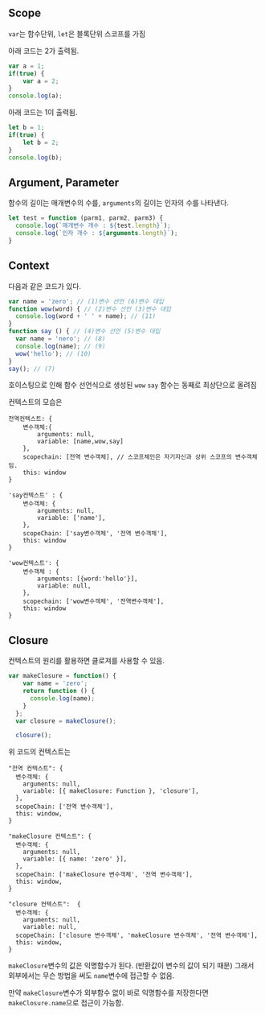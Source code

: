 ## Scope

`var`는 함수단위, `let`은 블록단위 스코프를 가짐

아래 코드는 2가 출력됨.
```javascript
var a = 1;
if(true) {
    var a = 2;
}
console.log(a);
```

아래 코드는 1이 출력됨.
```javascript
let b = 1;
if(true) {
    let b = 2;
}
console.log(b);
```

## Argument, Parameter

함수의 길이는 매개변수의 수를, `arguments`의 길이는 인자의 수를 나타낸다.
```javascript
let test = function (parm1, parm2, parm3) {
  console.log(`매개변수 개수 : ${test.length}`);
  console.log(`인자 개수 : ${arguments.length}`);
}
```

## Context

다음과 같은 코드가 있다.
```javascript
var name = 'zero'; // (1)변수 선언 (6)변수 대입
function wow(word) { // (2)변수 선언 (3)변수 대입
  console.log(word + ' ' + name); // (11)
}
function say () { // (4)변수 선언 (5)변수 대입
  var name = 'nero'; // (8)
  console.log(name); // (9)
  wow('hello'); // (10)
}
say(); // (7)
```

호이스팅으로 인해 함수 선언식으로 생성된 `wow` `say` 함수는 동째로 최상단으로 올려짐

컨텍스트의 모습은
```
전역컨텍스트: {
    변수객체:{
        arguments: null, 
        variable: [name,wow,say]
    }, 
    scopechain: [전역 변수객체], // 스코프체인은 자기자신과 상위 스코프의 변수객체임.
    this: window
}

'say컨텍스트' : {
    변수객체: {
        arguments: null,
        variable: ['name'],
    },
    scopeChain: ['say변수객체', '전역 변수객체'],
    this: window
}

'wow컨텍스트': {
    변수객체 : {
        arguments: [{word:'hello'}],
        variable: null,
    },
    scopechain: ['wow변수객체', '전역변수객체'],
    this: window
}
```

## Closure

컨텍스트의 원리를 활용하면 클로져를 사용할 수 있음.
```javascript
var makeClosure = function() {
    var name = 'zero';
    return function () {   
      console.log(name);
    }
  };
  var closure = makeClosure();

  closure();
```

위 코드의 컨텍스트는
```
"전역 컨텍스트": {
  변수객체: {
    arguments: null,
    variable: [{ makeClosure: Function }, 'closure'],
  },
  scopeChain: ['전역 변수객체'],
  this: window,
}

"makeClosure 컨텍스트": {
  변수객체: {
    arguments: null,
    variable: [{ name: 'zero' }],
  },
  scopeChain: ['makeClosure 변수객체', '전역 변수객체'],
  this: window,
}

"closure 컨텍스트":  {
  변수객체: {
    arguments: null,
    variable: null,
  scopeChain: ['closure 변수객체', 'makeClosure 변수객체', '전역 변수객체'],
  this: window,
}
```

`makeClosure`변수의 값은 익명함수가 된다. (반환값이 변수의 값이 되기 때문) 그래서 외부에서는 무슨 방법을 써도 `name`변수에 접근할 수 없음.

만약 `makeClosure`변수가 외부함수 없이 바로 익명함수를 저장한다면 `makeClosure.name`으로 접근이 가능함.







